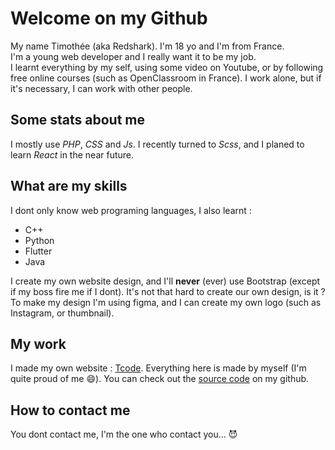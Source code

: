 # Welcome on my Github

My name Timothée (aka Redshark). I'm 18 yo and I'm from France.  
I'm a young web developer and I really want it to be my job.  
I learnt everything by my self, using some video on Youtube, or by following free online courses (such as OpenClassroom in France).
I work alone, but if it's necessary, I can work with other people.

## Some stats about me

I mostly use _PHP_, _CSS_ and _Js_. I recently turned to _Scss_, and I planed to learn _React_ in the near future.

## What are my skills

I dont only know web programing languages, I also learnt :

- C++
- Python
- Flutter
- Java

I create my own website design, and I'll **never** (ever) use Bootstrap (except if my boss fire me if I dont). It's not that hard to create our own design, is it ?  
To make my design I'm using figma, and I can create my own logo (such as Instagram, or thumbnail).

## My work

I made my own website : [Tcode](https:/tcode.fr). Everything here is made by myself (I'm quite proud of me :smile:). You can check out the [source code](https://github.com/Redshark61/site_perso) on my github.

## How to contact me

You dont contact me, I'm the one who contact you... :smiling_imp:
